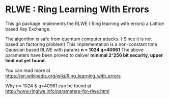 # RLWE : Ring Learning With Errors

This go package implements the RLWE ( Ring learning with errors) a Lattice based Key Exchange.

The algorithm is safe from quantum computer attacks. ( Since it is not based on factoring problem)
This implementation is  a non-constant time Gaussian based RLWE with params **n = 1024 q=40961**
The above parameters have been proved to deliver **minimal 2^256 bit security, upper limit not yet found.**





You can read more  at https://en.wikipedia.org/wiki/Ring_learning_with_errors

Why n= 1024 & q=40961 can be found at http://www.ringlwe.info/parameters-for-rlwe.html